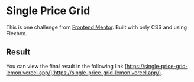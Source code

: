 # Single Price Grid

This is one challenge from [Frontend Mentor](https://www.frontendmentor.io). Built with only CSS and using Flexbox.

## Result

You can view the final result in the following link [https://single-price-grid-lemon.vercel.app/](https://single-price-grid-lemon.vercel.app/).
